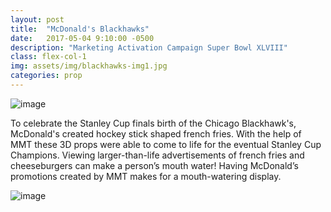 ```yaml
---
layout: post
title:  "McDonald's Blackhawks"
date:   2017-05-04 9:10:00 -0500
description: "Marketing Activation Campaign Super Bowl XLVIII"
class: flex-col-1
img: assets/img/blackhawks-img1.jpg
categories: prop
---
```

![image](../../assets/img/blackhawks-hero.jpg "some image")

<span>T</span>o celebrate the Stanley Cup finals birth of the Chicago Blackhawk's, McDonald's created hockey stick shaped french fries. With the help of MMT these 3D props were able to come to life for the eventual Stanley Cup Champions. Viewing larger-than-life advertisements of french fries and cheeseburgers can make a person’s mouth water! Having McDonald’s promotions created by MMT makes for a mouth-watering display.

![image](../../assets/img/blackhawks-img2.jpg "some image")
